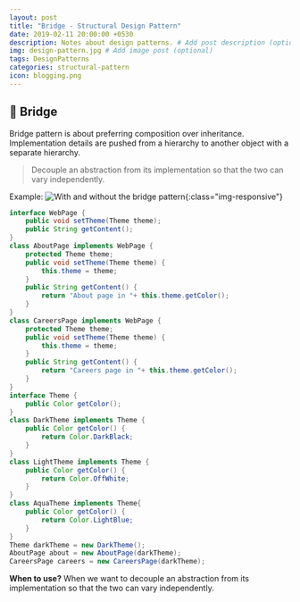 ```yaml
---
layout: post
title: "Bridge - Structural Design Pattern"
date: 2019-02-11 20:00:00 +0530
description: Notes about design patterns. # Add post description (optional)
img: design-pattern.jpg # Add image post (optional)
tags: DesignPatterns
categories: structural-pattern
icon: blogging.png
---
```

🚡 Bridge
-----------
Bridge pattern is about preferring composition over inheritance. Implementation details are pushed from a hierarchy to another object with a separate hierarchy. 
>Decouple an abstraction from its implementation so that the two can vary independently.

Example:
![With and without the bridge pattern]({{site.baseurl}}/assets/img/bridge_pattern.png){:class="img-responsive"}
```java
interface WebPage {
    public void setTheme(Theme theme);
    public String getContent();
}
class AboutPage implements WebPage {
    protected Theme theme;
    public void setTheme(Theme theme) {
        this.theme = theme;
    }
    public String getContent() {
        return "About page in "+ this.theme.getColor();
    }
}
class CareersPage implements WebPage {
    protected Theme theme;
    public void setTheme(Theme theme) {
        this.theme = theme;
    }
    public String getContent() {
        return "Careers page in "+ this.theme.getColor();
    }
}
interface Theme {
    public Color getColor();
}
class DarkTheme implements Theme {
    public Color getColor() {
        return Color.DarkBlack;
    }
}
class LightTheme implements Theme {
    public Color getColor() {
        return Color.OffWhite;
    }
}
class AquaTheme implements Theme{
    public Color getColor() {
        return Color.LightBlue;
    }
}
Theme darkTheme = new DarkTheme();
AboutPage about = new AboutPage(darkTheme);
CareersPage careers = new CareersPage(darkTheme);
```
**When to use?** When we want to decouple an abstraction from its implementation so that the two can vary independently.
